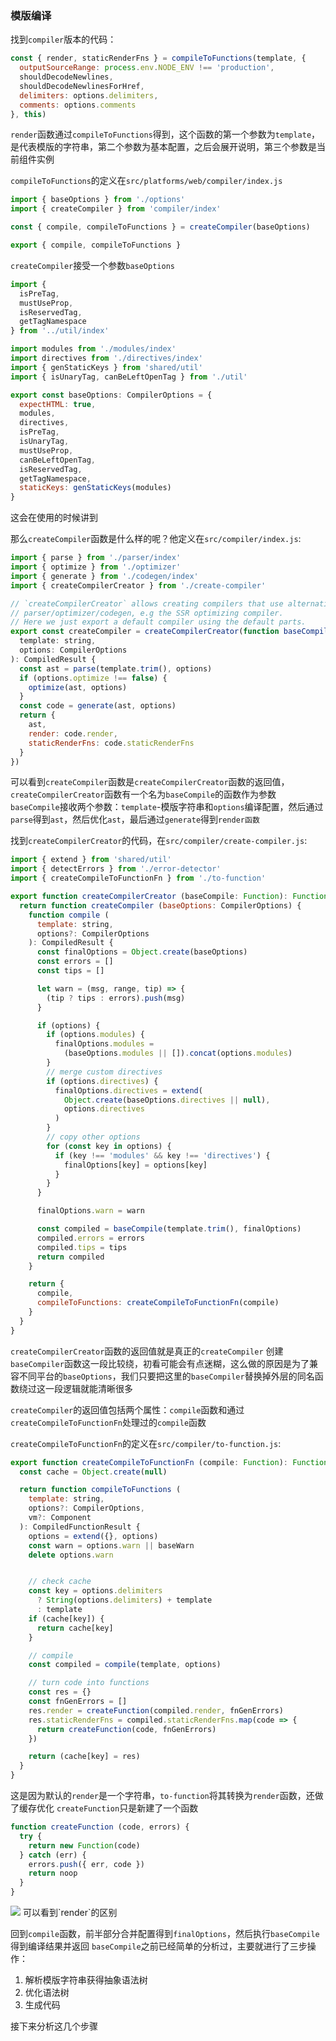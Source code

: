 ### 模版编译
找到`compiler`版本的代码：
```js
const { render, staticRenderFns } = compileToFunctions(template, {
  outputSourceRange: process.env.NODE_ENV !== 'production',
  shouldDecodeNewlines,
  shouldDecodeNewlinesForHref,
  delimiters: options.delimiters,
  comments: options.comments
}, this)
```
`render`函数通过`compileToFunctions`得到，这个函数的第一个参数为`template`，是代表模版的字符串，第二个参数为基本配置，之后会展开说明，第三个参数是当前组件实例

`compileToFunctions`的定义在`src/platforms/web/compiler/index.js`
```js
import { baseOptions } from './options'
import { createCompiler } from 'compiler/index'

const { compile, compileToFunctions } = createCompiler(baseOptions)

export { compile, compileToFunctions }
```
`createCompiler`接受一个参数`baseOptions`
```js
import {
  isPreTag,
  mustUseProp,
  isReservedTag,
  getTagNamespace
} from '../util/index'

import modules from './modules/index'
import directives from './directives/index'
import { genStaticKeys } from 'shared/util'
import { isUnaryTag, canBeLeftOpenTag } from './util'

export const baseOptions: CompilerOptions = {
  expectHTML: true,
  modules,
  directives,
  isPreTag,
  isUnaryTag,
  mustUseProp,
  canBeLeftOpenTag,
  isReservedTag,
  getTagNamespace,
  staticKeys: genStaticKeys(modules)
}
```
这会在使用的时候讲到

那么`createCompiler`函数是什么样的呢？他定义在`src/compiler/index.js`:
```js
import { parse } from './parser/index'
import { optimize } from './optimizer'
import { generate } from './codegen/index'
import { createCompilerCreator } from './create-compiler'

// `createCompilerCreator` allows creating compilers that use alternative
// parser/optimizer/codegen, e.g the SSR optimizing compiler.
// Here we just export a default compiler using the default parts.
export const createCompiler = createCompilerCreator(function baseCompile (
  template: string,
  options: CompilerOptions
): CompiledResult {
  const ast = parse(template.trim(), options)
  if (options.optimize !== false) {
    optimize(ast, options)
  }
  const code = generate(ast, options)
  return {
    ast,
    render: code.render,
    staticRenderFns: code.staticRenderFns
  }
})
```
可以看到`createCompiler`函数是`createCompilerCreator`函数的返回值，`createCompilerCreator`函数有一个名为`baseCompile`的函数作为参数
`baseCompile`接收两个参数：`template`-模版字符串和`options`编译配置，然后通过`parse`得到`ast`，然后优化`ast`，最后通过`generate`得到`render函数`

找到`createCompilerCreator`的代码，在`src/compiler/create-compiler.js`:
```js
import { extend } from 'shared/util'
import { detectErrors } from './error-detector'
import { createCompileToFunctionFn } from './to-function'

export function createCompilerCreator (baseCompile: Function): Function {
  return function createCompiler (baseOptions: CompilerOptions) {
    function compile (
      template: string,
      options?: CompilerOptions
    ): CompiledResult {
      const finalOptions = Object.create(baseOptions)
      const errors = []
      const tips = []

      let warn = (msg, range, tip) => {
        (tip ? tips : errors).push(msg)
      }

      if (options) {
        if (options.modules) {
          finalOptions.modules =
            (baseOptions.modules || []).concat(options.modules)
        }
        // merge custom directives
        if (options.directives) {
          finalOptions.directives = extend(
            Object.create(baseOptions.directives || null),
            options.directives
          )
        }
        // copy other options
        for (const key in options) {
          if (key !== 'modules' && key !== 'directives') {
            finalOptions[key] = options[key]
          }
        }
      }

      finalOptions.warn = warn

      const compiled = baseCompile(template.trim(), finalOptions)
      compiled.errors = errors
      compiled.tips = tips
      return compiled
    }

    return {
      compile,
      compileToFunctions: createCompileToFunctionFn(compile)
    }
  }
}
```
`createCompilerCreator`函数的返回值就是真正的`createCompiler`
创建`baseCompiler`函数这一段比较绕，初看可能会有点迷糊，这么做的原因是为了兼容不同平台的`baseOptions`，我们只要把这里的`baseCompiler`替换掉外层的同名函数绕过这一段逻辑就能清晰很多

`createCompiler`的返回值包括两个属性：`compile`函数和通过`createCompileToFunctionFn`处理过的`compile`函数

`createCompileToFunctionFn`的定义在`src/compiler/to-function.js`:
```js
export function createCompileToFunctionFn (compile: Function): Function {
  const cache = Object.create(null)

  return function compileToFunctions (
    template: string,
    options?: CompilerOptions,
    vm?: Component
  ): CompiledFunctionResult {
    options = extend({}, options)
    const warn = options.warn || baseWarn
    delete options.warn


    // check cache
    const key = options.delimiters
      ? String(options.delimiters) + template
      : template
    if (cache[key]) {
      return cache[key]
    }

    // compile
    const compiled = compile(template, options)

    // turn code into functions
    const res = {}
    const fnGenErrors = []
    res.render = createFunction(compiled.render, fnGenErrors)
    res.staticRenderFns = compiled.staticRenderFns.map(code => {
      return createFunction(code, fnGenErrors)
    })

    return (cache[key] = res)
  }
}
```
这是因为默认的`render`是一个字符串，`to-function`将其转换为`render`函数，还做了缓存优化
`createFunction`只是新建了一个函数
```js
function createFunction (code, errors) {
  try {
    return new Function(code)
  } catch (err) {
    errors.push({ err, code })
    return noop
  }
}
```
<img src="../imgs/render-to-function.png">
可以看到`render`的区别

回到`compile`函数，前半部分合并配置得到`finalOptions`，然后执行`baseCompile`得到编译结果并返回
`baseCompile`之前已经简单的分析过，主要就进行了三步操作：
1. 解析模版字符串获得抽象语法树
2. 优化语法树
3. 生成代码

接下来分析这几个步骤



